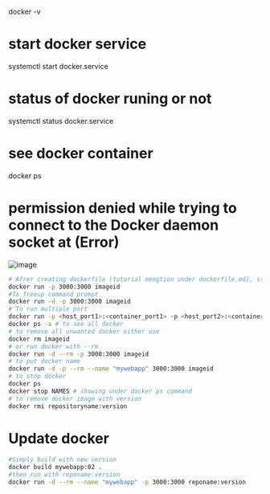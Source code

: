 docker -v

# start docker service
systemctl start docker.service
# status of docker runing or not
systemctl status docker.service
# see docker container
docker ps
# permission denied while trying to connect to the Docker daemon socket at (Error)
![image](https://github.com/user-attachments/assets/647154f1-1203-483d-ba9a-88f41a2f6ad1)


```bash
# Afrer creating dockerfile (tutorial mengtion under dockerfile.md), start docker
docker run -p 3000:3000 imageid
#To freeup command prompt
docker run -d -p 3000:3000 imageid
# To run multiple port
docker run -p <host_port1>:<container_port1> -p <host_port2>:<container_port2>
docker ps -a # to see all docker
# to remove all unwanted docker either use
docker rm imageid
# or run docker with --rm
docker run -d --rm -p 3000:3000 imageid
# to put docker name
docker run -d -p --rm --name "mywebapp" 3000:3000 imageid
# to stop docker
docker ps
docker stop NAMES # showing under docker ps command
# to remove docker image with version
docker rmi repositoryname:version
```
# Update docker
```bash
#Simply build with new version
docker build mywebapp:02 .
#then run with reponame:version
docker run -d --rm --name "mywebapp" -p 3000:3000 reponame:version
```

